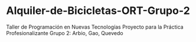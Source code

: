 # Alquiler-de-Bicicletas-ORT-Grupo-2
Taller de Programación en Nuevas Tecnologías
Proyecto para la Práctica Profesionalizante
Grupo 2: Arbio, Gao, Quevedo
